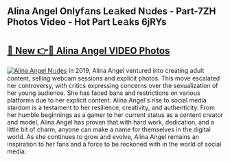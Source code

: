 ## Alina Angel Onlyf𝚊ns Le𝚊ked N𝚞des - Part-7ZH Photos Video - Hot Part Le𝚊ks 6jRYs

# <h2><a href="http://ab75491.deff.icu/?id=Alina+Angel">🔗 New 👉🔴 Alina Angel VIDEO Photos</a></h2>

[![Alina Angel N𝚞des](https://i.imgur.com/rIISA9y.gif)](http://ab75491.deff.icu/?id=Alina+Angel)
In 2019, Alina Angel ventured into creating adult content, selling webcam sessions and explicit photos. This move escalated her controversy, with critics expressing concerns over the sexualization of her young audience. She has faced bans and restrictions on various platforms due to her explicit content. Alina Angel's rise to social media stardom is a testament to her resilience, creativity, and authenticity. From her humble beginnings as a gamer to her current status as a content creator and model, Alina Angel has proven that with hard work, dedication, and a little bit of charm, anyone can make a name for themselves in the digital world. As she continues to grow and evolve, Alina Angel remains an inspiration to her fans and a force to be reckoned with in the world of social media.
